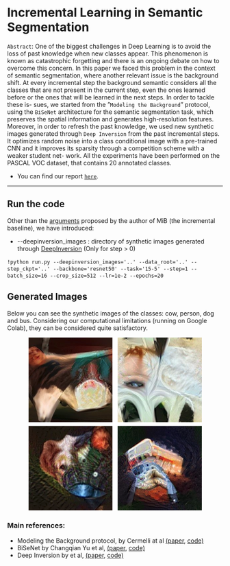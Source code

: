 # Incremental Learning in Semantic Segmentation 

`Abstract`: One of the biggest challenges in Deep Learning is to avoid the loss of past knowledge when new classes appear. This phenomenon is known as catastrophic forgetting and there is an ongoing debate on how to overcome this concern. In this paper we faced this problem in the context of semantic segmentation, where another relevant issue is the background shift. At every incremental step the background semantic considers all the classes that are not present in the current step, even the ones learned before or the ones that will be learned in the next steps. In order to tackle these is- sues, we started from the ”`Modeling the Background`” protocol, using the `BiSeNet` architecture for the semantic segmentation task, which preserves the spatial information and generates high-resolution features. Moreover, in order to refresh the past knowledge, we used new synthetic images generated through `Deep Inversion` from the past incremental steps. It optimizes random noise into a class conditional image with a pre-trained CNN and it improves its sparsity through a competition scheme with a weaker student net- work. All the experiments have been performed on the PASCAL VOC dataset, that contains 20 annotated classes.

* You can find our report [`here`](https://github.com/francescodisalvo05/incremental-learning-semantic-segmentation/blob/main/Di_Salvo_La_Malfa_Lacriola_Report.pdf). 

---

## Run the code
Other than the [arguments](https://github.com/fcdl94/MiB) proposed by the author of MiB (the incremental baseline), we have introduced:

* --deepinversion_images : directory of synthetic images generated through [DeepInversion](https://github.com/francescodisalvo05/DeepInversion) (Only for step > 0)

```
!python run.py --deepinversion_images='..' --data_root='..' --step_ckpt='..' --backbone='resnet50' --task='15-5' --step=1 --batch_size=16 --crop_size=512 --lr=1e-2 --epochs=20
```

## Generated Images
Below you can see the synthetic images of the classes: cow, person, dog and bus. Considering our computational limitations (running on Google Colab), they can be considered quite satisfactory.

<p align="center">
  <img src="sample_deepinv.png" />
</p>

### Main references:
* Modeling the Background protocol, by Cermelli at al [(paper](https://arxiv.org/abs/2002.00718), [code)](https://github.com/fcdl94/MiB)
* BiSeNet by Changqian Yu et al, [(paper](https://arxiv.org/abs/1808.00897), [code)](https://github.com/fcdl94/BiseNetv1)
* Deep Inversion by et al, [(paper](https://arxiv.org/abs/1912.08795), [code)](https://github.com/NVlabs/DeepInversion)

